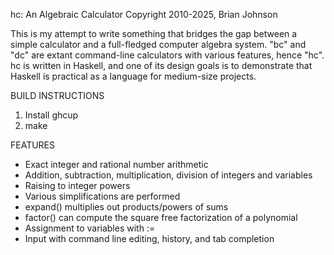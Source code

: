 hc: An Algebraic Calculator
Copyright 2010-2025, Brian Johnson

This is my attempt to write something that bridges the gap between a
simple calculator and a full-fledged computer algebra system.  "bc"
and "dc" are extant command-line calculators with various features,
hence "hc".  hc is written in Haskell, and one of its design goals is
to demonstrate that Haskell is practical as a language for medium-size
projects.

BUILD INSTRUCTIONS
1. Install ghcup
2. make

FEATURES
* Exact integer and rational number arithmetic
* Addition, subtraction, multiplication, division of integers and variables
* Raising to integer powers
* Various simplifications are performed
* expand() multiplies out products/powers of sums
* factor() can compute the square free factorization of a polynomial
* Assignment to variables with :=
* Input with command line editing, history, and tab completion
